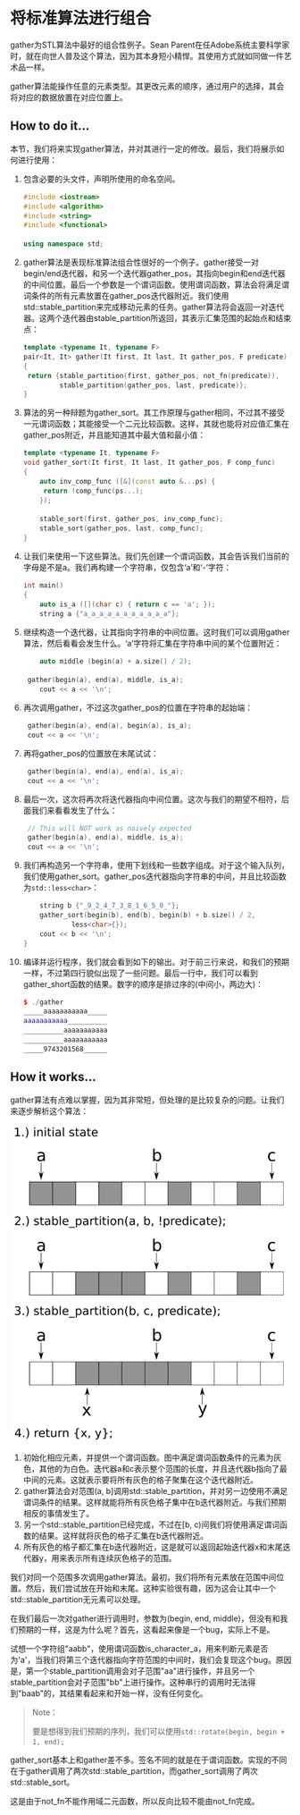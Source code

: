 # 将标准算法进行组合

gather为STL算法中最好的组合性例子。Sean Parent在任Adobe系统主要科学家时，就在向世人普及这个算法，因为其本身短小精悍。其使用方式就如同做一件艺术品一样。

gather算法能操作任意的元素类型。其更改元素的顺序，通过用户的选择，其会将对应的数据放置在对应位置上。

## How to do it...

本节，我们将来实现gather算法，并对其进行一定的修改。最后，我们将展示如何进行使用：

1. 包含必要的头文件，声明所使用的命名空间。

   ```c++
   #include <iostream>
   #include <algorithm>
   #include <string>
   #include <functional>
   
   using namespace std; 
   ```

2. gather算法是表现标准算法组合性很好的一个例子。gather接受一对begin/end迭代器，和另一个迭代器gather_pos，其指向begin和end迭代器的中间位置。最后一个参数是一个谓词函数。使用谓词函数，算法会将满足谓词条件的所有元素放置在gather_pos迭代器附近。我们使用std::stable_partition来完成移动元素的任务。gather算法将会返回一对迭代器。这两个迭代器由stable_partition所返回，其表示汇集范围的起始点和结束点：

   ```c++
   template <typename It, typename F>
   pair<It, It> gather(It first, It last, It gather_pos, F predicate)
   {
   	return {stable_partition(first, gather_pos, not_fn(predicate)),
   		    stable_partition(gather_pos, last, predicate)};
   }
   ```

3. 算法的另一种辩题为gather_sort。其工作原理与gather相同，不过其不接受一元谓词函数；其能接受一个二元比较函数。这样，其就也能将对应值汇集在gather_pos附近，并且能知道其中最大值和最小值：

   ```c++
   template <typename It, typename F>
   void gather_sort(It first, It last, It gather_pos, F comp_func)
   {
       auto inv_comp_func ([&](const auto &...ps) {
       	return !comp_func(ps...);
       });
       
       stable_sort(first, gather_pos, inv_comp_func);
       stable_sort(gather_pos, last, comp_func);
   }
   ```

4. 让我们来使用一下这些算法。我们先创建一个谓词函数，其会告诉我们当前的字母是不是a。我们再构建一个字符串，仅包含‘a’和‘-’字符：

   ```c++
   int main()
   {
       auto is_a ([](char c) { return c == 'a'; });
       string a {"a_a_a_a_a_a_a_a_a_a_a"};
   ```

5. 继续构造一个迭代器，让其指向字符串的中间位置。这时我们可以调用gather算法，然后看看会发生什么。‘a’字符将汇集在字符串中间的某个位置附近：

   ```c++
       auto middle (begin(a) + a.size() / 2);
       
   	gather(begin(a), end(a), middle, is_a);
       cout << a << '\n';
   ```

6. 再次调用gather，不过这次gather_pos的位置在字符串的起始端：

   ```c++
   	gather(begin(a), end(a), begin(a), is_a);
   	cout << a << '\n';
   ```

7. 再将gather_pos的位置放在末尾试试：

   ```c++
   	gather(begin(a), end(a), end(a), is_a);
   	cout << a << '\n';
   ```

8. 最后一次，这次将再次将迭代器指向中间位置。这次与我们的期望不相符，后面我们来看看发生了什么：

   ```c++
   	// This will NOT work as naively expected
   	gather(begin(a), end(a), middle, is_a);
   	cout << a << '\n';
   ```

9. 我们再构造另一个字符串，使用下划线和一些数字组成。对于这个输入队列，我们使用gather_sort。gather_pos迭代器指向字符串的中间，并且比较函数为`std::less<char>`：

   ```c++
       string b {"_9_2_4_7_3_8_1_6_5_0_"};
       gather_sort(begin(b), end(b), begin(b) + b.size() / 2,
       		   less<char>{});
       cout << b << '\n';
   }
   ```

10. 编译并运行程序，我们就会看到如下的输出。对于前三行来说，和我们的预期一样，不过第四行貌似出现了一些问题。最后一行中，我们可以看到gather_short函数的结果。数字的顺序是排过序的(中间小，两边大)：

    ```c++
    $ ./gather
    _____aaaaaaaaaaa_____
    aaaaaaaaaaa__________
    __________aaaaaaaaaaa
    __________aaaaaaaaaaa
    _____9743201568______
    ```

## How it works...

gather算法有点难以掌握，因为其非常短，但处理的是比较复杂的问题。让我们来逐步解析这个算法：

![](../../images/chapter6/6-7-1.png)

1. 初始化相应元素，并提供一个谓词函数。图中满足谓词函数条件的元素为灰色，其他的为白色。迭代器a和c表示整个范围的长度，并且迭代器b指向了最中间的元素。这就表示要将所有灰色的格子聚集在这个迭代器附近。
2. gather算法会对范围(a, b]调用std::stable_partition，并对另一边使用不满足谓词条件的结果。这样就能将所有灰色格子集中在b迭代器附近。与我们预期相反的事情发生了。
3. 另一个std::stable_partition已经完成，不过在[b, c)间我们将使用满足谓词函数的结果。这样就将灰色的格子汇集在b迭代器附近。
4. 所有灰色的格子都汇集在b迭代器附近，这是就可以返回起始迭代器x和末尾迭代器y，用来表示所有连续灰色格子的范围。

我们对同一个范围多次调用gather算法。最初，我们将所有元素放在范围中间位置。然后，我们尝试放在开始和末尾。这种实验很有趣，因为这会让其中一个std::stable_partition无元素可以处理。

在我们最后一次对gather进行调用时，参数为(begin, end, middle)，但没有和我们预期的一样，这是为什么呢？首先，这看起来像是一个bug，实际上不是。

试想一个字符组"aabb"，使用谓词函数is_character_a，用来判断元素是否为'a'，当我们将第三个迭代器指向字符范围的中间时，我们会复现这个bug。原因是，第一个stable_partition调用会对子范围"aa"进行操作，并且另一个stable_partition会对子范围"bb"上进行操作。这种串行的调用时无法得到"baab"的，其结果看起来和开始一样，没有任何变化。

> Note：
>
> 要是想得到我们预期的序列，我们可以使用`std::rotate(begin, begin + 1, end);`

gather_sort基本上和gather差不多。签名不同的就是在于谓词函数。实现的不同在于gather调用了两次std::stable_partition，而gather_sort调用了两次std::stable_sort。

这是由于not_fn不能作用域二元函数，所以反向比较不能由not_fn完成。